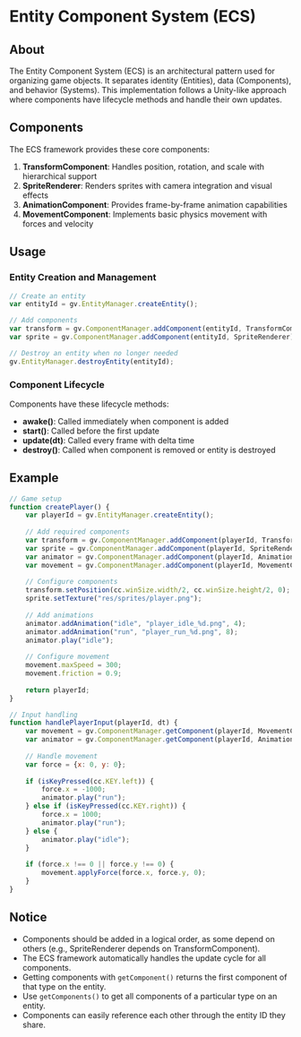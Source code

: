 # Entity Component System (ECS)

## About
The Entity Component System (ECS) is an architectural pattern used for organizing game objects. It separates identity (Entities), data (Components), and behavior (Systems). This implementation follows a Unity-like approach where components have lifecycle methods and handle their own updates.

## Components

The ECS framework provides these core components:

1. **TransformComponent**: Handles position, rotation, and scale with hierarchical support
2. **SpriteRenderer**: Renders sprites with camera integration and visual effects
3. **AnimationComponent**: Provides frame-by-frame animation capabilities
4. **MovementComponent**: Implements basic physics movement with forces and velocity

## Usage

### Entity Creation and Management

```javascript
// Create an entity
var entityId = gv.EntityManager.createEntity();

// Add components
var transform = gv.ComponentManager.addComponent(entityId, TransformComponent);
var sprite = gv.ComponentManager.addComponent(entityId, SpriteRenderer);

// Destroy an entity when no longer needed
gv.EntityManager.destroyEntity(entityId);
```

### Component Lifecycle

Components have these lifecycle methods:

- **awake()**: Called immediately when component is added
- **start()**: Called before the first update
- **update(dt)**: Called every frame with delta time
- **destroy()**: Called when component is removed or entity is destroyed

## Example

```javascript
// Game setup
function createPlayer() {
    var playerId = gv.EntityManager.createEntity();
    
    // Add required components
    var transform = gv.ComponentManager.addComponent(playerId, TransformComponent);
    var sprite = gv.ComponentManager.addComponent(playerId, SpriteRenderer);
    var animator = gv.ComponentManager.addComponent(playerId, AnimationComponent);
    var movement = gv.ComponentManager.addComponent(playerId, MovementComponent);
    
    // Configure components
    transform.setPosition(cc.winSize.width/2, cc.winSize.height/2, 0);
    sprite.setTexture("res/sprites/player.png");
    
    // Add animations
    animator.addAnimation("idle", "player_idle_%d.png", 4);
    animator.addAnimation("run", "player_run_%d.png", 8);
    animator.play("idle");
    
    // Configure movement
    movement.maxSpeed = 300;
    movement.friction = 0.9;
    
    return playerId;
}

// Input handling
function handlePlayerInput(playerId, dt) {
    var movement = gv.ComponentManager.getComponent(playerId, MovementComponent);
    var animator = gv.ComponentManager.getComponent(playerId, AnimationComponent);
    
    // Handle movement
    var force = {x: 0, y: 0};
    
    if (isKeyPressed(cc.KEY.left)) {
        force.x = -1000;
        animator.play("run");
    } else if (isKeyPressed(cc.KEY.right)) {
        force.x = 1000;
        animator.play("run");
    } else {
        animator.play("idle");
    }
    
    if (force.x !== 0 || force.y !== 0) {
        movement.applyForce(force.x, force.y, 0);
    }
}
```

## Notice
- Components should be added in a logical order, as some depend on others (e.g., SpriteRenderer depends on TransformComponent).
- The ECS framework automatically handles the update cycle for all components.
- Getting components with `getComponent()` returns the first component of that type on the entity.
- Use `getComponents()` to get all components of a particular type on an entity.
- Components can easily reference each other through the entity ID they share.
